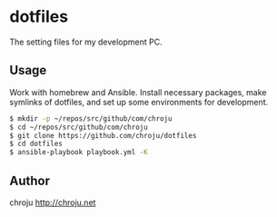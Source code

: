 dotfiles
========

The setting files for my development PC.

## Usage

Work with homebrew and Ansible. Install necessary packages, make symlinks of dotfiles, and set up some environments for development.

```bash
$ mkdir -p ~/repos/src/github/com/chroju
$ cd ~/repos/src/github/com/chroju
$ git clone https://github.com/chroju/dotfiles
$ cd dotfiles
$ ansible-playbook playbook.yml -K
```

## Author

chroju <http://chroju.net>
